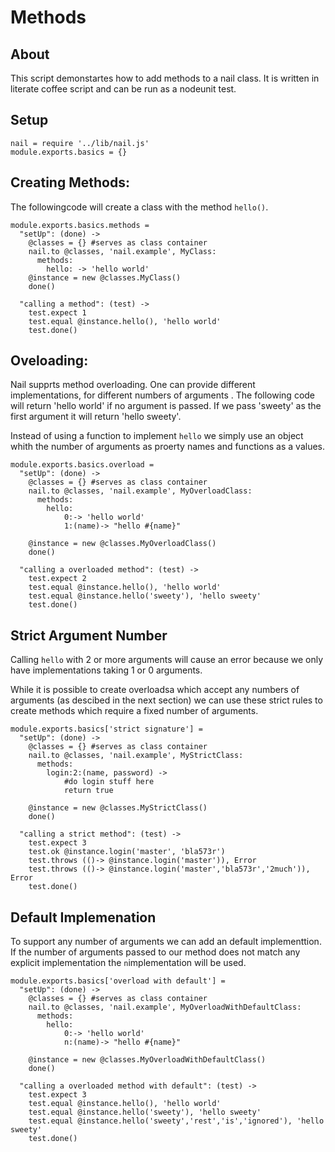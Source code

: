 Methods
===========
About
-----
This script demonstartes how to add methods to a nail class.
It is written in literate coffee script and can be run as a nodeunit test.

Setup
-----

    nail = require '../lib/nail.js'
    module.exports.basics = {}

Creating Methods:
-----------------
The followingcode will create a class with the method `hello()`.

    module.exports.basics.methods =
      "setUp": (done) ->
        @classes = {} #serves as class container
        nail.to @classes, 'nail.example', MyClass:
          methods:
            hello: -> 'hello world'
        @instance = new @classes.MyClass()
        done()

      "calling a method": (test) ->
        test.expect 1
        test.equal @instance.hello(), 'hello world'
        test.done()

Oveloading:
-----------
Nail supprts method overloading. One can provide different implementations,
for different numbers of arguments
 .
The following code will return 'hello world' if no argument is passed.
If we pass 'sweety' as the first argument it will return 'hello sweety'.

Instead of using a function to implement `hello` we simply use an object whith the
number of arguments as proerty names and functions as a values.

    module.exports.basics.overload =
      "setUp": (done) ->
        @classes = {} #serves as class container
        nail.to @classes, 'nail.example', MyOverloadClass:
          methods:
            hello:
                0:-> 'hello world'
                1:(name)-> "hello #{name}"

        @instance = new @classes.MyOverloadClass()
        done()

      "calling a overloaded method": (test) ->
        test.expect 2
        test.equal @instance.hello(), 'hello world'
        test.equal @instance.hello('sweety'), 'hello sweety'
        test.done()

Strict Argument Number
----------------------

Calling `hello` with 2 or more arguments will cause an error because we only have
implementations taking 1 or 0 arguments.

While it is possible to create overloadsa which accept any numbers of arguments
(as descibed in the next section) we can use
these strict rules to create methods which require a fixed number of arguments.

    module.exports.basics['strict signature'] =
      "setUp": (done) ->
        @classes = {} #serves as class container
        nail.to @classes, 'nail.example', MyStrictClass:
          methods:
            login:2:(name, password) ->
                #do login stuff here
                return true

        @instance = new @classes.MyStrictClass()
        done()

      "calling a strict method": (test) ->
        test.expect 3
        test.ok @instance.login('master', 'bla573r')
        test.throws (()-> @instance.login('master')), Error
        test.throws (()-> @instance.login('master','bla573r','2much')), Error
        test.done()

Default Implemenation
---------------------
To support any number of arguments we can add an default implementtion. If the number of arguments passed to our method
does not match any explicit implementation the `n`implementation will be used.

    module.exports.basics['overload with default'] =
      "setUp": (done) ->
        @classes = {} #serves as class container
        nail.to @classes, 'nail.example', MyOverloadWithDefaultClass:
          methods:
            hello:
                0:-> 'hello world'
                n:(name)-> "hello #{name}"

        @instance = new @classes.MyOverloadWithDefaultClass()
        done()

      "calling a overloaded method with default": (test) ->
        test.expect 3
        test.equal @instance.hello(), 'hello world'
        test.equal @instance.hello('sweety'), 'hello sweety'
        test.equal @instance.hello('sweety','rest','is','ignored'), 'hello sweety'
        test.done()